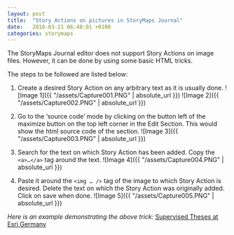 ```yaml
---
layout: post
title:  "Story Actions on pictures in StoryMaps Journal"
date:   2018-03-21 06:48:01 +0100
categories: storymaps
---
```


The StoryMaps Journal editor does not support Story Actions on image files. However, it can be done by using some basic HTML tricks. <!--more-->

The steps to be followed are listed below:

1. Create a desired Story Action on any arbitrary text as it is usually done.
![Image 1]({{ "/assets/Capture001.PNG" | absolute_url }}) ![Image 2]({{ "/assets/Capture002.PNG" | absolute_url }})

2. Go to the ‘source code’ mode by clicking on the button left of the maximize button on the top left corner in the Edit Section. This would show the html source code of the section.
![Image 3]({{ "/assets/Capture003.PNG" | absolute_url }})

3. Search for the text on which Story Action has been added. Copy the `<a>…</a>` tag around the text.
![Image 4]({{ "/assets/Capture004.PNG" | absolute_url }})

4. Paste it around the `<img … />` tag of the image to which Story Action is desired. Delete the text on which the Story Action was originally added. Click on save when done.
![Image 5]({{ "/assets/Capture005.PNG" | absolute_url }})

*Here is an example demonstrating the above trick:* [Supervised Theses at Esri Germany](http://esri-de-edu.maps.arcgis.com/apps/MapJournal/index.html?appid=2e8c944f3e424adcbf8e3db42a7e4114)